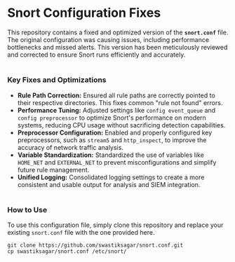 # Snort Configuration Fixes

This repository contains a fixed and optimized version of the **`snort.conf`** file. The original configuration was causing issues, including performance bottlenecks and missed alerts. This version has been meticulously reviewed and corrected to ensure Snort runs efficiently and accurately.

#

### Key Fixes and Optimizations

* **Rule Path Correction:** Ensured all rule paths are correctly pointed to their respective directories. This fixes common "rule not found" errors.
* **Performance Tuning:** Adjusted settings like `config event_queue` and `config preprocessor` to optimize Snort's performance on modern systems, reducing CPU usage without sacrificing detection capabilities.
* **Preprocessor Configuration:** Enabled and properly configured key preprocessors, such as `stream5` and `http_inspect`, to improve the accuracy of network traffic analysis.
* **Variable Standardization:** Standardized the use of variables like `HOME_NET` and `EXTERNAL_NET` to prevent misconfigurations and simplify future rule management.
* **Unified Logging:** Consolidated logging settings to create a more consistent and usable output for analysis and SIEM integration.

#

### How to Use

To use this configuration file, simply clone this repository and replace your existing `snort.conf` file with the one provided here.

```console
git clone https://github.com/swastiksagar/snort.conf.git
cp swastiksagar/snort.conf /etc/snort/
